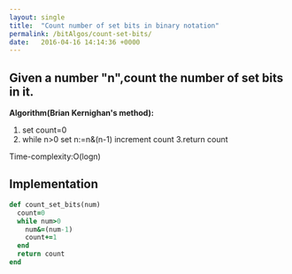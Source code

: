 ```yaml
---
layout: single
title:  "Count number of set bits in binary notation"
permalink: /bitAlgos/count-set-bits/
date:   2016-04-16 14:14:36 +0000
---
```



## Given a number "n",count the number of set bits in it. ##
**Algorithm(Brian Kernighan's method):**
1. set count=0 
2. while n>0 
    set n:=n&(n-1)
    increment count
3.return count

Time-complexity:O(logn)

## Implementation
```ruby
def count_set_bits(num)
  count=0
  while num>0
    num&=(num-1)
    count+=1
  end
  return count
end
```